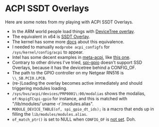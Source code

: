 # ACPI SSDT Overlays

Here are some notes from my playing with ACPI SSDT Overlays.  
* In the ARM world people load things with [DeviceTree overlay](https://docs.kernel.org/devicetree/overlay-notes.html).
* The equivalent in x64 is [SSDT Overlay](https://www.kernel.org/doc/html/next/admin-guide/acpi/ssdt-overlays.html).
* The kernel has some more [docs](https://kernel.org/doc/html/v6.3/driver-api/gpio/board.html) about this equivalence. 
* I needed to manually `modprobe acpi_configfs` for ` /sys/kernel/config/acpi` to appear.
* Intel has some decent examples in [meta-acpi](https://github.com/westeri/meta-acpi), like [this one](https://github.com/westeri/meta-acpi/blob/master/recipes-bsp/acpi-tables/samples/minnowboard/buttons.asl).
* Contrary to other drivres I've tried, [spi-gpio](https://github.com/torvalds/linux/blob/master/drivers/spi/spi-gpio.c#L330-L351) doesn't support SSD Overlays, because it has the devicetree behind a CONFIG_OF.
* The path to the GPIO controller on my Netgear RN516 is `\\_SB.PCI0.LPCB`.
* (re-)Loading the overlay becomes active immediately and should triggering modules loading.
* `/sys/bus/acpi/devices/PRP0001\:00/modalias` shows the modalias, `of:NspigTCspi-gpio` for instance, and this is matched with "/lib/modules/\`uname -r\`/modules.alias".
* `MODULE_DEVICE_TABLE(of, spi_gpio_dt_ids);` is a macro that ends up in filling the `lib/modules/modules.alias`.
* `of_match_ptr()` is set to NULL when `CONFIG_OF` is [not set](https://github.com/torvalds/linux/blob/master/drivers/spi/spi-gpio.c#LL466C21-L466C33). Doh.
